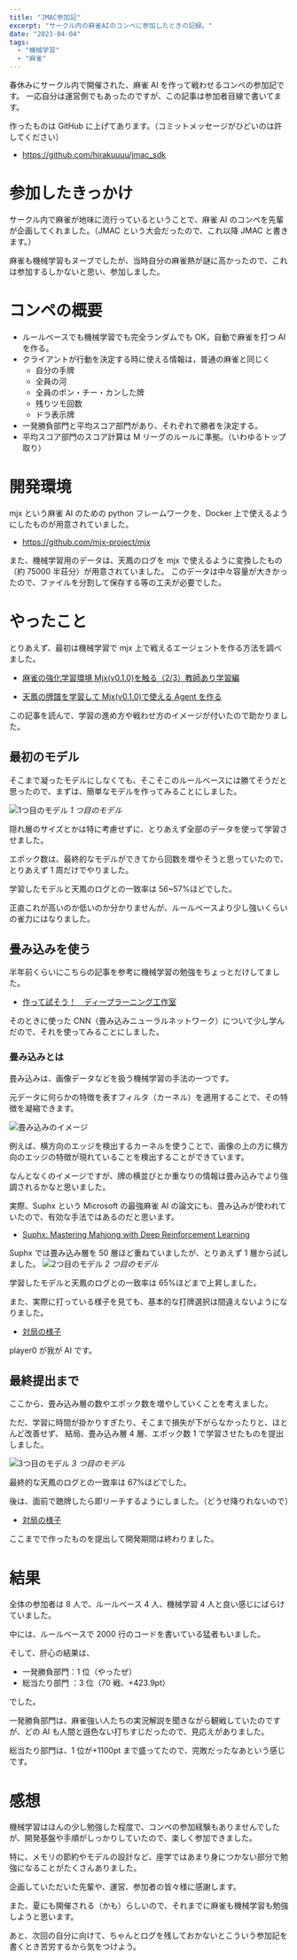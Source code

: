```yaml
---
title: "JMAC参加記"
excerpt: "サークル内の麻雀AIのコンペに参加したときの記録。"
date: "2023-04-04"
tags:
  - "機械学習"
  - "麻雀"
---
```


春休みにサークル内で開催された、麻雀 AI を作って戦わせるコンペの参加記です。
一応自分は運営側でもあったのですが、この記事は参加者目線で書いてます。

作ったものは GitHub に上げてあります。（コミットメッセージがひどいのは許してください）

- https://github.com/hirakuuuu/jmac_sdk

# 参加したきっかけ

サークル内で麻雀が地味に流行っているということで、麻雀 AI のコンペを先輩が企画してくれました。（JMAC という大会だったので、これ以降 JMAC と書きます。）

麻雀も機械学習もヌーブでしたが、当時自分の麻雀熱が謎に高かったので、これは参加するしかないと思い、参加しました。

# コンペの概要

- ルールベースでも機械学習でも完全ランダムでも OK，自動で麻雀を打つ AI を作る。
- クライアントが行動を決定する時に使える情報は，普通の麻雀と同じく
  - 自分の手牌
  - 全員の河
  - 全員のポン・チー・カンした牌
  - 残りツモ回数
  - ドラ表示牌
- 一発勝負部門と平均スコア部門があり、それぞれで勝者を決定する。
- 平均スコア部門のスコア計算は M リーグのルールに準拠。（いわゆるトップ取り）

# 開発環境

mjx という麻雀 AI のための python フレームワークを、Docker 上で使えるようにしたものが用意されていました。

- https://github.com/mjx-project/mjx

また、機械学習用のデータは、天鳳のログを mjx で使えるように変換したもの（約 75000 半荘分）が用意されていました。
このデータは中々容量が大きかったので、ファイルを分割して保存する等の工夫が必要でした。

# やったこと

とりあえず、最初は機械学習で mjx 上で戦えるエージェントを作る方法を調べました。

- [麻雀の強化学習環境 Mjx(v0.1.0)を触る（2/3）教師あり学習編](https://note.com/oshizo/n/n4eae69dbeb23)

- [天鳳の牌譜を学習して Mjx(v0.1.0)で使える Agent を作る](https://note.com/oshizo/n/n61441adc340c)

この記事を読んで、学習の進め方や戦わせ方のイメージが付いたので助かりました。

## 最初のモデル

そこまで凝ったモデルにしなくても、そこそこのルールベースには勝てそうだと思ったので、まずは、簡単なモデルを作ってみることにしました。

![1つ目のモデル](/assets/blog/jmac-2023-spring/model1.png)
_1 つ目のモデル_

隠れ層のサイズとかは特に考慮せずに、とりあえず全部のデータを使って学習させました。

エポック数は、最終的なモデルができてから回数を増やそうと思っていたので、とりあえず 1 周だけでやりました。

学習したモデルと天鳳のログとの一致率は 56~57%ほどでした。

正直これが高いのか低いのか分かりませんが、ルールベースより少し強いくらいの雀力にはなりました。

## 畳み込みを使う

半年前くらいにこちらの記事を参考に機械学習の勉強をちょっとだけしてました。

- [作って試そう！　ディープラーニング工作室](https://atmarkit.itmedia.co.jp/ait/series/18508/)

そのときに使った CNN（畳み込みニューラルネットワーク）について少し学んだので、それを使ってみることにしました。

### 畳み込みとは

畳み込みは、画像データなどを扱う機械学習の手法の一つです。

元データに何らかの特徴を表すフィルタ（カーネル）を適用することで、その特徴を凝縮できます。

![畳み込みのイメージ](/assets/blog/jmac-2023-spring/convolution.png)

例えば、横方向のエッジを検出するカーネルを使うことで、画像の上の方に横方向のエッジの特徴が現れていることを検出することができています。

なんとなくのイメージですが、牌の横並びとか重なりの情報は畳み込みでより強調されるかなと思いました。

実際、Suphx という Microsoft の最強麻雀 AI の論文にも、畳み込みが使われていたので、有効な手法ではあるのだと思います。

- [Suphx: Mastering Mahjong with Deep Reinforcement Learning](https://arxiv.org/abs/2003.13590)

Suphx では畳み込み層を 50 層ほど重ねていましたが、とりあえず 1 層から試しました。
![2つ目のモデル](/assets/blog/jmac-2023-spring/model2.png)
_2 つ目のモデル_

学習したモデルと天鳳のログとの一致率は 65%ほどまで上昇しました。

また、実際に打っている様子を見ても、基本的な打牌選択は間違えないようになりました。

- [対局の様子](<https://tenhou.net/5/#json={"title":["",""],"name":["player_3","player_2","player_1","player_0"],"rule":{"disp":"","aka":1},"log":[[[0,0,0],[25000,25000,25000,25000],[32,33],[],[35,47,25,46,36,47,13,44,21,45,38,38,34],[26,24,"4747p47",38,31,37,31],[46,44,13,45,21,34],[18,29,19,28,15,33,39,13,39,47,36,23,23],[18,18,15,"3939p39",16,"18m181818",21,43,35],[36,47,33,13,60,0,23,60,60],[33,45,23,53,12,19,47,46,39,29,13,16,17],[42,11,"c131112",43,19,25,"1919p19",21],[16,39,42,47,23,45,43,25],[37,44,32,46,41,11,38,12,44,14,36,43,43],[41,18,14,13,19,28,16],[11,46,18,32,60,60,44],["和了",[2100,-700,-700,-700],[0,0,0,"1飜40符2100点","役牌 中(1飜)"]]],[[0,1,0],[27100,24300,24300,24300],[26,42],[35,42],[25,47,29,34,19,34,21,29,18,29,11,28,52],[23,"292929m29",39,26,36,33,11,38,"c275226",12,41,24,35,"c333435",44,16,32,18,45],[47,0,28,25,39,60,21,19,23,11,18,60,41,11,34,12,60,16,18],[37,44,29,37,31,33,33,42,41,17,51,16,21],[34,43,17,39,"p333333",32,53,13,44,"c181617",36,17,32,"c345336",22,28,38],[29,41,60,43,39,42,44,21,60,31,32,13,60,17,34,51,60],[22,14,24,27,39,14,19,36,28,38,14,13,37],[46,25,42,"c393738",45,47,23,21,18,32,15,24,24,43,22,15],[60,36,13,42,25,45,39,47,60,19,24,15,32,60,22,60],[41,43,27,19,11,14,23,31,47,27,46,16,31],[17,33,46,46,15,26,19,45,45,43,25,11,31,13,34,27],[43,11,23,41,47,27,60,60,60,60,33,"r11",60,60,60,60],["和了",[-5500,0,0,6500],[3,0,3,"3飜40符5200点","立直(1飜)","役牌 發(1飜)","ドラ(1飜)"]]],[[1,0,0],[21600,24300,24300,29800],[41],[14],[21,19,22,36,29,28,33,44,35,33,46,11,33],[19,38,35,47,"c343536",19,25,17],[44,35,38,46,47,22,11,60],[32,16,14,41,23,53,47,46,34,15,27,21,41],[36,18,"c353436",44,24,26,"c222123",45],[27,60,32,46,60,47,26,44],[18,28,38,51,26,38,23,12,12,13,13,47,39],["c272628",29,37,"3838p38",22,"c242223",39,31,43],[39,47,12,37,51,18,12,29,31],[13,11,18,12,25,23,38,26,39,17,32,16,16],[22,43,24,15,52,34,46,26,28],[32,60,38,39,"r26",60,60,60,60],["和了",[-7700,0,0,8700],[3,0,3,"4飜30符7700点","立直(1飜)","平和(1飜)","裏ドラ(1飜)","赤ドラ(1飜)"]]],[[2,0,0],[13900,24300,24300,37500],[11],[],[29,27,26,12,31,16,12,39,39,23,19,47,32],[28,14,29,11,46,34,43,"3939p39",34,"c292728"],[47,26,60,19,60,60,23,43,31,11],[44,43,45,35,33,32,47,21,24,47,42,18,31],["p474747",31,13,12,28,"c343335",39,42,"p313131"],[45,43,18,24,21,44,60,32,28],[16,27,21,26,32,28,22,24,53,17,11,44,45],[33,27,33,"c181617",19,41,47,37,"c282627"],[44,11,45,53,32,19,60,21,41],[28,36,42,41,13,43,17,45,46,13,38,19,16],[36,29,38,24,21,22,41,32,18],[41,43,45,42,60,46,60,60,29],["和了",[-2000,2000,0,0],[1,0,1,"2飜30符2000点","役牌 中(1飜)","ドラ(1飜)"]]],[[3,0,0],[11900,26300,24300,37500],[53],[],[27,46,31,27,16,34,24,38,44,37,14,34,51],[44,22,36,35,"27p2727",31,45,41,"c383637",29,28,19,16],[31,46,44,44,38,60,60,60,22,35,24,60,60],[21,13,14,45,34,33,11,43,33,26,22,22,45],[32,"33p3333",28,52,32,13,"p454545",24,17,25,"c245226",18,33],[21,43,60,14,22,11,22,32,60,60,32,60,"33k333333"],[14,47,44,12,34,39,32,47,47,13,38,12,38],[16,27,17,"c141213",45,"38p3838",27,23,23,15,24,18,31],[60,12,39,44,27,17,14,45,27,60,60,60,60],[43,36,21,37,42,29,15,19,19,18,38,42,46],[22,33,43,37,29,41,25,17,35,41,26,15,14],[29,60,46,60,60,60,60,19,38,60,21,22,43],["和了",[0,-2600,2600,0],[2,1,2,"2飜40符2600点","槍槓(1飜)","役牌 中(1飜)"]]],[[4,0,0],[11900,23700,26900,37500],[34,15],[],[43,38,15,25,46,39,46,17,38,11,11,46,26],[32,11,21,42,22,28,"46m464646",18,14,"3838p38",31,21,33],[39,32,60,43,42,25,0,22,18,14,26,28,31],[42,26,23,52,47,17,38,27,53,25,28,47,24],[12,18,41,23,"p255225","4747p47","c222324",19,17,"c262728",41,13],[17,53,18,41,42,23,12,38,19,17,60,60],[39,35,32,19,45,42,12,23,29,36,34,22,26],[32,"32p3232","c533436",47,46,33,41,12,24,35,21,33],[39,19,45,12,26,47,46,29,12,35,24,33],[16,32,16,21,37,28,37,28,31,13,18,18,45],[43,25,31,14,29,13,33,14,36,26],[60,21,13,32,60,45,60,"r13",60,60],["和了",[0,8700,0,-7700],[1,3,1,"4飜30符7700点","役牌 中(1飜)","混一色(2飜)","赤ドラ(1飜)"]]],[[5,0,0],[11900,32400,26900,28800],[17],[32],[15,44,17,37,33,19,27,21,34,45,18,14,26],[33,32,51,29,41,"c181719",16,"c131451",39],[45,33,15,44,26,41,21,37,29],[37,18,42,36,22,34,38,16,41,21,31,28,16],[38,23,43,41,31,24,23,"c212223","c373638",35],[38,41,28,43,41,34,42,18,21,24],[53,36,12,11,28,22,27,26,46,45,39,24,39],[19,37,"c282627",14,42,"c345336",46,25,39],[46,19,45,11,28,42,60,22,14],[29,45,17,21,17,26,13,25,27,34,47,52,14],[42,18,32,12,33,11,23,13,22],[21,29,45,47,42,18,"r11",60,60],["和了",[0,-8000,0,9000],[3,1,3,"満貫8000点","立直(1飜)","断幺九(1飜)","裏ドラ(1飜)","赤ドラ(1飜)"]]],[[6,0,0],[11900,24400,26900,36800],[38,17],[],[15,38,11,43,34,33,13,39,17,39,41,16,14],[22,"c181617","c121113",37,28,17,21,21],[38,41,22,43,37,28,17,39],[41,21,44,52,28,43,26,36,26,47,22,35,23],[35,24,"c222324",38,11,44,47,19],[36,43,47,60,44,60,60,11],[43,16,45,32,46,18,12,33,34,46,34,11,16],[42,"4646p46",36,34,22,46,24,24,14,17,19],[43,42,45,34,60,"4646k4646",60,60,11,36,34],[46,47,14,18,19,31,25,12,37,23,33,27,13],[28,35,27,12,23,47,11,18,13,32],[46,47,18,60,19,60,37,11,18,13],["和了",[0,0,3900,-3900],[2,3,2,"2飜40符3900点","役牌 發(1飜)","ドラ(1飜)"]]],[[6,1,0],[11900,24400,30800,32900],[11,36,25],[],[46,31,31,13,15,11,16,38,24,36,21,39,23],[24,28,45,31,31,34,38,29,13,15,22,37,19,"c383637","c141315","3838p38",17,21,47,18],[16,11,46,28,"313131a31",21,34,23,13,15,45,22,29,39,19,24,24,60,17,47],[21,35,34,16,27,44,27,14,11,43,32,17,25],[43,13,28,"2727p27",38,19,41,"4343p43",29,44,"c151314",25,28,18,36,14,42,37,"c171819",18],[17,35,34,44,32,28,60,25,21,29,11,60,44,16,38,28,60,36,37,60],[47,19,42,17,41,13,46,12,39,12,51,26,21],[39,42,27,44,43,39,23,22,43,"c212223","4242p42",44,"c111213",47,35,23,"39p3939",37,34,27,26,16],[26,47,51,27,19,41,46,43,44,43,12,60,17,21,60,60,47,"39k393939",37,34,27,26],[14,32,23,33,26,47,14,18,52,35,34,26,16],[33,45,45,32,32,33,15,42,22,19,29,33,46,38,53,37,17,12,45],[47,60,60,23,33,60,18,60,60,60,60,60,60,60,14,60,60,60,60],["和了",[4200,-4200,0,0],[0,1,0,"2飜60符3900点","河底撈魚(1飜)","ドラ(1飜)"]]],[[7,0,0],[16100,20200,30800,32900],[39],[],[12,17,23,41,37,23,39,33,22,37,34,24,13],["37p3737",33,36,16,14,33,45,16,43,36],[41,34,39,23,36,60,60,17,60,60],[36,36,46,38,47,34,37,53,29,12,21,12,42],[44,"c345336","c393738",52,31,17,24,32,21,27],[21,46,44,60,29,47,17,42,60,60],[18,19,28,15,11,46,37,44,46,51,26,44,21],["4444p44",35,"p464646",22,13,43,26,"c171819",14,14],[37,21,35,11,60,22,60,43,60,60],[16,17,32,22,44,19,34,15,41,35,29,26,32],[27,47,33,24,41,25,45,39,46,45],[44,60,29,41,60,19,60,60,60,60],["和了",[0,-3900,3900,0],[2,1,2,"3飜30符3900点","自風 北(1飜)","役牌 發(1飜)","赤ドラ(1飜)"]]]]}>)

player0 が我が AI です。

## 最終提出まで

ここから、畳み込み層の数やエポック数を増やしていくことを考えました。

ただ、学習に時間が掛かりすぎたり、そこまで損失が下がらなかったりと、ほとんど改善せず、
結局、畳み込み層 4 層、エポック数 1 で学習させたものを提出しました。

![3つ目のモデル](/assets/blog/jmac-2023-spring/model3.png)
_3 つ目のモデル_

最終的な天鳳のログとの一致率は 67%ほどでした。

後は、面前で聴牌したら即リーチするようにしました。（どうせ降りれないので）

- [対局の様子](<https://tenhou.net/5/#json={%22title%22:[%22%22,%22%22],%22name%22:[%22player_0%22,%22player_1%22,%22player_2%22,%22player_3%22],%22rule%22:{%22disp%22:%22%22,%22aka%22:1},%22log%22:[[[0,0,0],[25000,25000,25000,25000],[38],[52],[47,17,12,26,32,29,28,14,45,12,21,39,38],[44,13,13,44,37,34,19,18,14,18,38],[60,21,45,60,47,29,60,32,34,%22r17%22,60],[35,34,12,13,14,33,32,45,31,36,19,16,39],[21,41,22,15,42,27,18,23,25,24,21],[45,39,19,41,15,42,16,%22r27%22,60,60,60],[45,26,12,11,42,24,19,42,46,53,41,16,11],[17,43,14,28,37,28,43,51,33,27,24],[19,24,26,45,46,53,14,37,12,16,27],[28,47,32,22,36,23,22,37,32,29,17,34,46],[43,29,31,33,44,18,47,25,15,16],[46,43,34,37,17,47,31,33,44,29],[%22%E5%92%8C%E4%BA%86%22,[14000,0,-12000,0],[0,2,0,%22%E6%BA%80%E8%B2%AB12000%E7%82%B9%22,%22%E7%AB%8B%E7%9B%B4(1%E9%A3%9C)%22,%22%E4%B8%80%E7%9B%83%E5%8F%A3(1%E9%A3%9C)%22,%22%E3%83%89%E3%83%A9(1%E9%A3%9C)%22,%22%E8%A3%8F%E3%83%89%E3%83%A9(1%E9%A3%9C)%22]]],[[0,1,0],[38000,24000,13000,25000],[38],[42],[42,47,41,33,32,18,38,24,43,33,19,41,29],[42,18,%22p424242%22,33,12,14,14,17,23,22,27,28,43,31,22],[29,43,38,47,60,60,60,18,32,41,60,60,60,60,41],[41,11,46,35,13,21,41,34,34,28,11,44,39],[16,35,17,36,28,45,23,45,21,37,44,34,21,15,19],[46,44,60,16,39,21,45,23,36,45,60,37,%22r34%22,60,60],[25,13,32,26,36,29,12,18,25,31,29,19,17],[27,46,23,34,14,36,26,28,16,53,39,37,16,17,26],[36,25,46,23,%22r31%22,60,60,60,60,60,60,60,60,60,60],[12,13,46,22,26,44,39,42,11,11,31,43,39],[24,45,52,31,32,38,36,45,51,35,47,25,33,27,37],[46,42,43,44,60,60,11,22,36,51,35,47,25,24,33],[%22%E5%92%8C%E4%BA%86%22,[0,0,3600,-1600],[2,3,2,%221%E9%A3%9C40%E7%AC%A61300%E7%82%B9%22,%22%E7%AB%8B%E7%9B%B4(1%E9%A3%9C)%22]]],[[1,0,0],[38000,23000,15600,23400],[42],[],[12,39,36,15,28,13,35,17,47,37,16,36,25],[22,12,31,34,29,46,25,%22c141213%22],[47,39,60,28,60,60,22,12],[22,14,28,24,15,45,19,38,37,21,38,31,19],[38,51,11,29,19,45,27,53,33],[24,14,28,31,29,37,11,60,60],[23,39,41,24,11,42,19,41,46,45,46,37,42],[26,39,11,47,28,17,26,35,18],[45,26,19,23,47,28,24,37,35],[27,44,36,35,17,33,32,36,42,44,16,15,25],[18,33,28,41,33,37,21,14],[36,15,60,60,42,%22r32%22,60,60],[%22%E5%92%8C%E4%BA%86%22,[2000,0,-1000,0],[0,2,0,%221%E9%A3%9C30%E7%AC%A61000%E7%82%B9%22,%22%E6%96%AD%E5%B9%BA%E4%B9%9D(1%E9%A3%9C)%22]]],[[2,0,0],[40000,23000,14600,22400],[36],[],[16,39,35,14,28,26,19,28,43,11,13,31,52],[27,44,39,38,24,29,33,33,13,16,21,16,22,27,42,29,31],[43,60,31,19,11,60,16,38,60,60,60,60,60,39,39,42,60],[47,34,47,28,24,23,46,41,34,45,14,38,37],[28,13,46,39,13,12,41,23,47,36,27,26,17,22,34,44,32],[14,41,24,23,45,39,60,38,12,37,36,47,23,27,60,60,22],[15,42,29,26,21,31,15,14,37,42,18,46,47],[44,32,38,51,25,35,32,26,14,16,23,29,17,11,33,36,11,25],[14,18,21,47,46,60,29,38,51,44,25,60,60,37,11,15,23,36],[23,33,37,42,12,17,18,25,22,22,38,39,21],[19,17,24,27,36,37,35,18,12,19,21,41,45,12,41,53,45,32],[12,42,25,33,17,37,22,27,18,19,%22r12%22,60,60,60,60,60,60,60],[%22%E6%B5%81%E5%B1%80%22,[-1000,-1000,-1000,3000]]],[[3,1,1],[39000,22000,13600,24400],[43],[43],[13,47,26,46,13,25,28,25,42,36,33,34,35],[19,17,27,22,16,37,31,42,47,15,22,38,36,39,17],[60,60,42,60,47,46,60,60,60,13,60,%22r13%22,60,60],[22,53,18,51,29,13,16,32,34,38,12,35,44],[32,34,24,27,29,13,31,45,46,14,23,16,42,32],[16,13,12,38,22,18,27,51,24,46,44,13,60,14],[32,14,29,39,33,52,14,22,19,26,24,28,28],[11,37,27,45,41,43,44,11,15,11,12,21,33,31],[29,19,33,32,60,45,43,11,44,14,37,39,12,52],[41,45,19,44,38,23,28,24,36,26,15,39,16],[27,33,18,11,17,29,31,36,35,18,46,46,23,21,41],[45,39,44,41,33,36,26,19,31,11,38,46,24,46,21],[%22%E5%92%8C%E4%BA%86%22,[7500,-1400,-1400,-2700],[0,0,0,%224%E9%A3%9C20%E7%AC%A65200%E7%82%B9%22,%22%E9%96%80%E5%89%8D%E6%B8%85%E8%87%AA%E6%91%B8%E5%92%8C(1%E9%A3%9C)%22,%22%E7%AB%8B%E7%9B%B4(1%E9%A3%9C)%22,%22%E5%B9%B3%E5%92%8C(1%E9%A3%9C)%22,%22%E6%96%AD%E5%B9%BA%E4%B9%9D(1%E9%A3%9C)%22]]],[[4,0,0],[45500,20600,12200,21700],[29],[41],[41,42,38,33,14,24,21,19,33,42,29,46,46],[11,33,16,11,44,19,37,47,19,15,28,43,17,53,37,32,46],[60,21,41,60,60,24,60,60,38,%22r29%22,60,60,60,60,60,60],[21,31,18,14,42,22,26,32,22,23,18,37,24],[34,43,29,13,23,13,12,17,25,31,25,32,14,12,38,22],[60,42,37,43,29,26,%22r13%22,60,60,60,60,60,60,60,60,60],[45,47,32,36,19,27,13,23,44,31,45,11,44],[35,33,18,16,34,28,16,24,13,21,47,36,36,38,43,47],[19,23,60,60,47,60,60,27,24,11,21,47,31,35,38,60],[35,12,31,44,25,14,39,27,28,12,46,26,28],[23,35,43,39,26,11,39,36,15,15,41,52,41,37,27,16],[35,44,31,23,27,14,43,11,35,36,60,%22r39%22,60,60,60,60],[%22%E5%92%8C%E4%BA%86%22,[21000,-6000,-6000,-6000],[0,0,0,%22%E8%B7%B3%E6%BA%8018000%E7%82%B9%22,%22%E9%96%80%E5%89%8D%E6%B8%85%E8%87%AA%E6%91%B8%E5%92%8C(1%E9%A3%9C)%22,%22%E7%AB%8B%E7%9B%B4(1%E9%A3%9C)%22,%22%E5%BD%B9%E7%89%8C%20%E7%99%BC(1%E9%A3%9C)%22,%22%E4%B8%89%E6%9A%97%E5%88%BB(2%E9%A3%9C)%22,%22%E8%A3%8F%E3%83%89%E3%83%A9(2%E9%A3%9C)%22]]],[[4,1,0],[65500,13600,6200,14700],[45],[35],[26,17,19,23,29,16,45,25,33,19,14,17,34],[18,26,31,23,28,28,33,28,31,33,13,31,17],[45,29,60,60,60,60,23,60,60,34,19,60,60],[38,24,51,38,37,26,43,42,36,24,19,37,27],[33,15,29,38,19,12,27,11,43,22,25,44,26],[36,43,42,38,29,33,%22r26%22,60,60,60,60,60,60],[21,18,27,45,12,17,14,44,29,46,35,12,31],[41,29,12,46,43,44,39,41,32,52,46,18,23],[14,31,27,44,45,35,17,44,60,43,60,52,12],[21,47,13,32,41,14,35,22,16,13,25,39,47],[41,46,44,42,11,11,43,24,14,36,27,15],[32,16,21,44,35,22,42,46,39,24,43,25],[%22%E5%92%8C%E4%BA%86%22,[0,7700,-6700,0],[1,2,1,%224%E9%A3%9C25%E7%AC%A66400%E7%82%B9%22,%22%E7%AB%8B%E7%9B%B4(1%E9%A3%9C)%22,%22%E4%B8%83%E5%AF%BE%E5%AD%90(2%E9%A3%9C)%22,%22%E8%B5%A4%E3%83%89%E3%83%A9(1%E9%A3%9C)%22]]]]}>)

ここまでで作ったものを提出して開発期間は終わりました。

# 結果

全体の参加者は 8 人で、ルールベース 4 人、機械学習 4 人と良い感じにばらけていました。

中には、ルールベースで 2000 行のコードを書いている猛者もいました。

そして、肝心の結果は、

- 一発勝負部門：1 位（やったぜ）
- 総当たり部門 ：3 位（70 戦、+423.9pt）

でした。

一発勝負部門は、麻雀強い人たちの実況解説を聞きながら観戦していたのですが、どの AI も人間と遜色ない打ちすじだったので、見応えがありました。

総当たり部門は、1 位が+1100pt まで盛ってたので、完敗だったなあという感じです。

# 感想

機械学習はほんの少し勉強した程度で、コンペの参加経験もありませんでしたが、開発基盤や手順がしっかりしていたので、楽しく参加できました。

特に、メモリの節約やモデルの設計など、座学ではあまり身につかない部分で勉強になることがたくさんありました。

企画していただいた先輩や、運営、参加者の皆々様に感謝します。

また、夏にも開催される（かも）らしいので、それまでに麻雀も機械学習も勉強しようと思います。

あと、次回の自分に向けて、ちゃんとログを残しておかないとこういう参加記を書くとき苦労するから気をつけよう。
